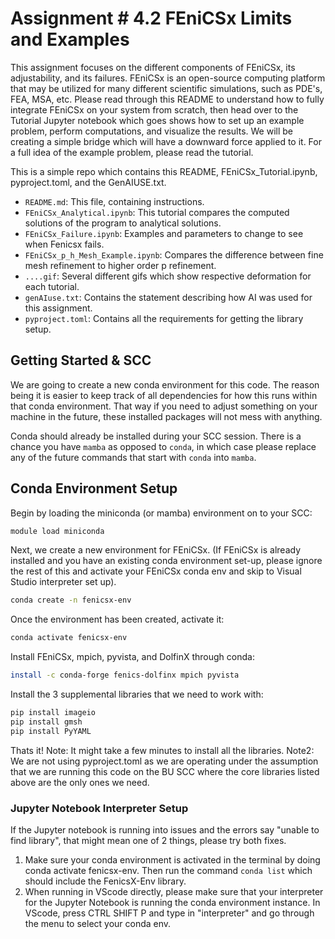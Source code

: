 # Assignment # 4.2 FEniCSx Limits and Examples
This assignment focuses on the different components of FEniCSx, its adjustability, and its failures. FEniCSx is an open-source computing platform that may be utilized for many different scientific simulations, such as PDE's, FEA, MSA, etc. Please read through this README to understand how to fully integrate FEniCSx on your system from scratch, then head over to the Tutorial Jupyter notebook which goes shows how to set up an example problem, perform computations, and visualize the results. We will be creating a simple bridge which will have a downward force applied to it. For a full idea of the example problem, please read the tutorial. 

This is a simple repo which contains this README, FEniCSx_Tutorial.ipynb, pyproject.toml, and the GenAIUSE.txt.

- `README.md`: This file, containing instructions.
- `FEniCSx_Analytical.ipynb`: This tutorial compares the computed solutions of the program to analytical solutions.
- `FEniCSx_Failure.ipynb`: Examples and parameters to change to see when Fenicsx fails.
- `FEniCSx_p_h_Mesh_Example.ipynb`: Compares the difference between fine mesh refinement to higher order p refinement.
- `....gif`: Several different gifs which show respective deformation for each tutorial.
- `genAIuse.txt`: Contains the statement describing how AI was used for this assignment.
- `pyproject.toml`: Contains all the requirements for getting the library setup.

## Getting Started & SCC
We are going to create a new conda environment for this code. The reason being it is easier to keep track of all dependencies for how this runs within that conda environment. That way if you need to adjust something on your machine in the future, these installed packages will not mess with anything.

Conda should already be installed during your SCC session. There is a chance you have `mamba` as opposed to `conda`, in which case please replace any of the future commands that start with `conda` into `mamba`.

## Conda Environment Setup

Begin by loading the miniconda (or mamba) environment on to your SCC:
```bash
module load miniconda
```

Next, we create a new environment for FEniCSx. (If FEniCSx is already installed and you have an existing conda environment set-up, please ignore the rest of this and activate your FEniCSx conda env and skip to Visual Studio interpreter set up).
```bash
conda create -n fenicsx-env
```

Once the environment has been created, activate it:
```bash
conda activate fenicsx-env
```

Install FEniCSx, mpich, pyvista, and DolfinX through conda:
```bash
install -c conda-forge fenics-dolfinx mpich pyvista
```

Install the 3 supplemental libraries that we need to work with:
```bash
pip install imageio
pip install gmsh
pip install PyYAML
```

Thats it! 
Note: It might take a few minutes to install all the libraries.
Note2: We are not using pyproject.toml as we are operating under the assumption that we are running this code on the BU SCC where the core libraries listed above are the only ones we need. 

### Jupyter Notebook Interpreter Setup

If the Jupyter notebook is running into issues and the errors say "unable to find library", that might mean one of 2 things, please try both fixes.

1) Make sure your conda environment is activated in the terminal by doing conda activate fenicsx-env. Then run the command `conda list` which should include the FenicsX-Env library.
2) When running in VScode directly, please make sure that your interpreter for the Jupyter Notebook is running the conda environment instance. In VScode, press CTRL SHIFT P and type in "interpreter" and go through the menu to select your conda env.